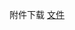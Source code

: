 附件下载 <a href="https://roarctf.4hou.com/files/3XP68ukggt1772hFj9eE89xXJcJ7N9DvfaVzi3mL5cjzsm1Hc8wq6kFYt4zKURYjfKpefGFCFNDfM4quyrndgDzc582dvMQ6zhW2kR8fqtFSz4EDC2oY4Z5keGJ9ve3896QnDXfTHPRYAPsyF5AUEQTWwmthQxXvVxWf61KkGsqDDmxppX?token=25PUqDj7X8CmSgDRNQqFmLo9T3SyvPccjLcx1LeMRjJ9A7GCZez3qZLC9gyznfkptjSrWdJJpAmk6y4gAaYsFR6uhZyc5PY7ht6uxCfc9wbWrGfJpues7UCjRyJqiTv2aqXwdbUjqfZ27FcPpxWTJoztCh6wwPJppFKA9FQq11yWqS">文件</a>
